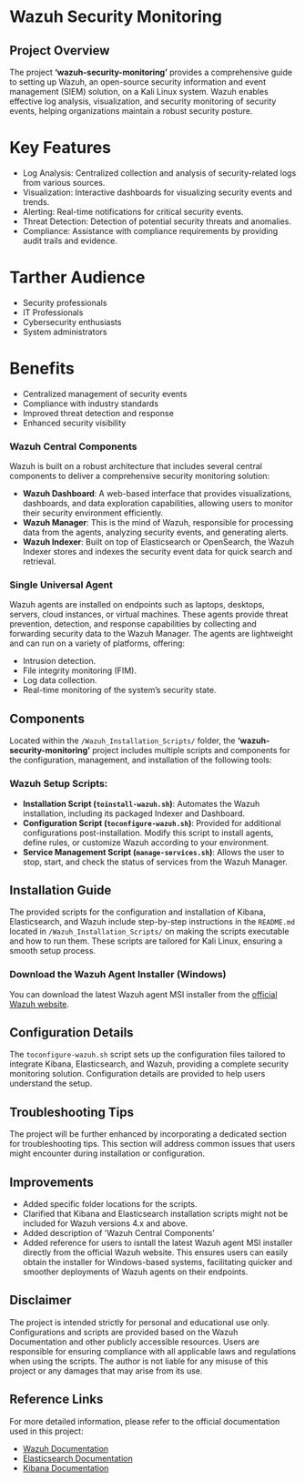 # Wazuh Security Monitoring

## Project Overview
The project **‘wazuh-security-monitoring’** provides a comprehensive guide to setting up Wazuh, an open-source security information and event management (SIEM) solution, on a Kali Linux system. Wazuh enables effective log analysis, visualization, and security monitoring of security events, helping organizations maintain a robust security posture.

# Key Features
- Log Analysis: Centralized collection and analysis of security-related logs from various sources.
- Visualization: Interactive dashboards for visualizing security events and trends.
- Alerting: Real-time notifications for critical security events.
- Threat Detection: Detection of potential security threats and anomalies.
- Compliance: Assistance with compliance requirements by providing audit trails and evidence.

# Tarther Audience
- Security professionals
- IT Professionals
- Cybersecurity enthusiasts
- System administrators

# Benefits
- Centralized management of security events
- Compliance with industry standards
- Improved threat detection and response
- Enhanced security visibility
 
### Wazuh Central Components
Wazuh is built on a robust architecture that includes several central components to deliver a comprehensive security monitoring solution:
- **Wazuh Dashboard**: A web-based interface that provides visualizations, dashboards, and data exploration capabilities, allowing users to monitor their security environment efficiently.
- **Wazuh Manager**: This is the mind of Wazuh, responsible for processing data from the agents, analyzing security events, and generating alerts.
- **Wazuh Indexer**: Built on top of Elasticsearch or OpenSearch, the Wazuh Indexer stores and indexes the security event data for quick search and retrieval.

### Single Universal Agent
Wazuh agents are installed on endpoints such as laptops, desktops, servers, cloud instances, or virtual machines. These agents provide threat prevention, detection, and response capabilities by collecting and forwarding security data to the Wazuh Manager. The agents are lightweight and can run on a variety of platforms, offering:
- Intrusion detection.
- File integrity monitoring (FIM).
- Log data collection.
- Real-time monitoring of the system’s security state.

## Components
Located within the `/Wazuh_Installation_Scripts/` folder, the **‘wazuh-security-monitoring’** project includes multiple scripts and components for the configuration, management, and installation of the following tools:

### Wazuh Setup Scripts:
- **Installation Script (`toinstall-wazuh.sh`)**: Automates the Wazuh installation, including its packaged Indexer and Dashboard.
- **Configuration Script (`toconfigure-wazuh.sh`)**: Provided for additional configurations post-installation. Modify this script to install agents, define rules, or customize Wazuh according to your environment.
- **Service Management Script (`manage-services.sh`)**: Allows the user to stop, start, and check the status of services from the Wazuh Manager.

## Installation Guide
The provided scripts for the configuration and installation of Kibana, Elasticsearch, and Wazuh include step-by-step instructions in the `README.md` located in `/Wazuh_Installation_Scripts/` on making the scripts executable and how to run them. These scripts are tailored for Kali Linux, ensuring a smooth setup process.

### Download the Wazuh Agent Installer (Windows)
You can download the latest Wazuh agent MSI installer from the [official Wazuh website](https://wazuh.com/).

## Configuration Details
The `toconfigure-wazuh.sh` script sets up the configuration files tailored to integrate Kibana, Elasticsearch, and Wazuh, providing a complete security monitoring solution. Configuration details are provided to help users understand the setup.

## Troubleshooting Tips
The project will be further enhanced by incorporating a dedicated section for troubleshooting tips. This section will address common issues that users might encounter during installation or configuration.

## Improvements
- Added specific folder locations for the scripts.
- Clarified that Kibana and Elasticsearch installation scripts might not be included for Wazuh versions 4.x and above.
- Added description of 'Wazuh Central Components'
- Added reference for users to isntall the latest Wazuh agent MSI installer directly from the official Wazuh website. This ensures users can easily obtain the installer for Windows-based systems, facilitating quicker and smoother deployments of Wazuh agents on their endpoints.

## Disclaimer
The project is intended strictly for personal and educational use only. Configurations and scripts are provided based on the Wazuh Documentation and other publicly accessible resources. Users are responsible for ensuring compliance with all applicable laws and regulations when using the scripts. The author is not liable for any misuse of this project or any damages that may arise from its use.

## Reference Links
For more detailed information, please refer to the official documentation used in this project:
- [Wazuh Documentation](https://documentation.wazuh.com/)
- [Elasticsearch Documentation](https://www.elastic.co/guide/en/elasticsearch/reference/current/index.html)
- [Kibana Documentation](https://www.elastic.co/guide/en/kibana/current/index.html)
